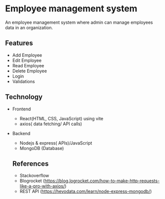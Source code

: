# Employee management system

An employee management system where admin can manage employees data in an organization.

## Features

- Add Employee
- Edit Employee
- Read Employee
- Delete Employee
- Login
- Validations

## Technology

- Frontend
  - React(HTML, CSS, JavaScript) using vite
  - axios( data fetching/ API calls)
- Backend

  - Nodejs & express( APIs)/JavaScript
  - MongoDB (Database)

  ## References

  - Stackoverflow
  - Blogrocket (https://blog.logrocket.com/how-to-make-http-requests-like-a-pro-with-axios/)
  - REST API (https://hevodata.com/learn/node-express-mongodb/)
